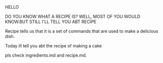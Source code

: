 HELLO 


DO YOU KNOW WHAT A RECIPE IS?
WELL, MOST OF YOU WOULD KNOW.BUT STILL I'LL TELL YOU ABT RECIPE

Recipe tells us that it is a set of commands that are used to make a delicious dish.






Today ill tell you abt the recipe of making a cake 

pls check ingredients.md and recipe.md.
